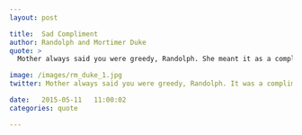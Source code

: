 ```yaml
---
layout: post

title:  Sad Compliment
author: Randolph and Mortimer Duke
quote: >
  Mother always said you were greedy, Randolph. She meant it as a compliment, Mortimer.

image: /images/rm_duke_1.jpg
twitter: Mother always said you were greedy, Randolph. It was a compliment, Mortimer. The Dukes http://quotes.stockflare.com/

date:   2015-05-11	 11:00:02
categories: quote

---
```


